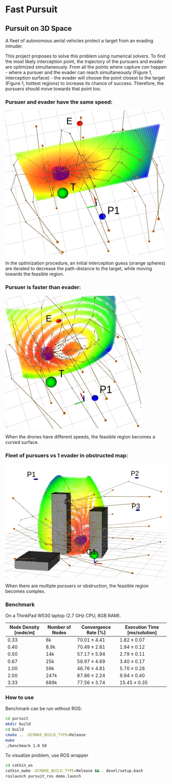 # Fast Pursuit

## Pursuit on 3D Space

A fleet of autonomous aerial vehicles protect a target from an evading intruder.

This project proposes to solve this problem using numerical solvers. To find the most likely interception point, the trajectory of the pursuers and evader are optimized simultaneously. From all the points where capture *can* happen - where a pursuer and the evader can reach simultaneously (Figure 1, interception surface) - the evader will choose the point closest to the target (Figure 1, hottest regions) to increase its chance of success. Therefore, the pursuers should move towards that point too.

### Pursuer and evader have the same speed:

![alt text](images/simple4.png "Interception point is the hot region")

In the optimization procedure, an initial interception guess (orange spheres) are iterated to decrease the path-distance to the target, while moving towards the feasible region.

### Pursuer is faster than evader:

![alt text](images/diff3.png "Drones have different speeds")

When the drones have different speeds, the feasible region becomes a curved surface.

### Fleet of pursuers vs 1 evader in obstructed map:

![alt text](images/campus_persp.png "Fleet on obstructed map")

When there are multiple pursuers or obstruction, the feasible region becomes complex.

### Benchmark 

On a ThinkPad W530 laptop (2.7 GHz CPU, 8GB RAM).

| Node Density [node/m] | Number of Nodes | Convergence Rate [%] | Execution Time [ms/solution] |
| --- | --- | --- | --- |
| 0.33 | 6k  | 70.01 ± 4.41  | 1.82 ± 0.07 | 
| 0.40  | 8.9k  | 70.49 ± 2.81  | 1.94 ± 0.12 | 
| 0.50  | 14k  | 57.17 ± 5.94 | 2.79 ± 0.11 | 
| 0.67  | 25k  | 58.97 ± 4.69  | 3.40 ± 0.17 | 
| 1.00  | 59k  | 46.76 ± 4.81  | 5.70 ± 0.28 | 
| 2.00  | 247k  | 87.86 ± 2.24  | 9.94 ± 0.40 | 
| 3.33  | 689k  | 77.56 ± 3.74  | 15.45 ± 0.35 | 

### How to use

Benchmark can be run without ROS:
```bash
cd pursuit
mkdir build
cd build
cmake .. -DCMAKE_BUILD_TYPE=Release
make 
./benchmark 1.0 50
```

To visualize problem, use ROS wrapper
```bash
cd catkin_ws
catkin_make -DCMAKE_BUILD_TYPE=Release && . devel/setup.bash
roslaunch pursuit_ros demo.launch
```
